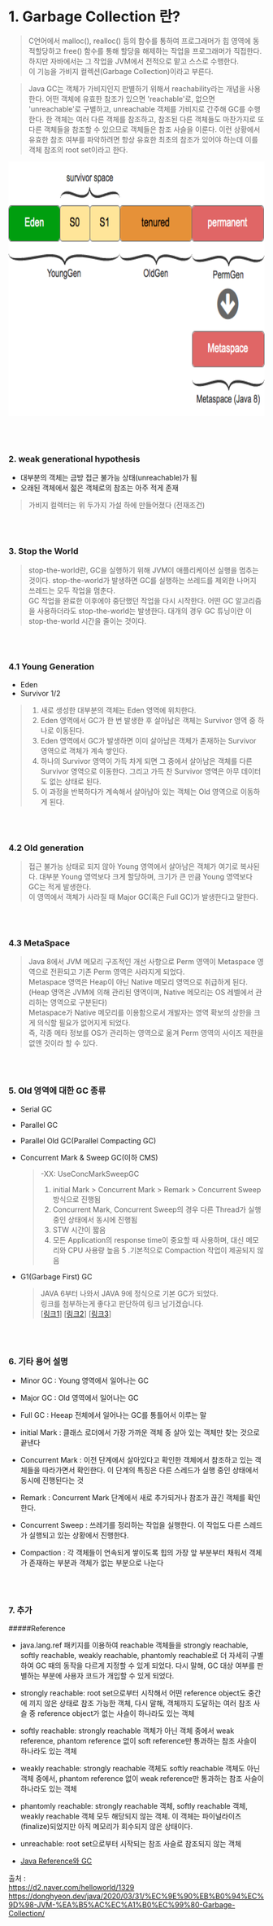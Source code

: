 # 1. Garbage Collection 란?
> C언어에서 malloc(), realloc() 등의 함수를 통하여 프로그래머가 힙 영역에 동적할당하고 free() 함수를 통해 할당을 해제하는 작업을 프로그래머가 직접한다. 
> 하지만 자바에서는 그 작업을 JVM에서 전적으로 맡고 스스로 수행한다.  
> 이 기능을 가비지 컬렉션(Garbage Collection)이라고 부른다.  

> Java GC는 객체가 가비지인지 판별하기 위해서 reachability라는 개념을 사용한다. 어떤 객체에 유효한 참조가 있으면 'reachable'로, 없으면 'unreachable'로 구별하고, unreachable 객체를 가비지로 간주해 GC를 수행한다. 한 객체는 여러 다른 객체를 참조하고, 참조된 다른 객체들도 마찬가지로 또 다른 객체들을 참조할 수 있으므로 객체들은 참조 사슬을 이룬다. 이런 상황에서 유효한 참조 여부를 파악하려면 항상 유효한 최초의 참조가 있어야 하는데 이를 객체 참조의 root set이라고 한다.

<img src="https://github.com/ryunian/Study/blob/master/image/Garbage-collection.png?raw=true" width="700" height="500">

<br><br>
### 2. weak generational hypothesis   
* 대부분의 객체는 금방 접근 불가능 상태(unreachable)가 됨   
* 오래된 객체에서 젊은 객체로의 참조는 아주 적게 존재  
> 가비지 컬렉터는 위 두가지 가설 하에 만들어졌다 (전재조건)

<br><br>
### 3. Stop the World
> stop-the-world란, GC을 실행하기 위해 JVM이 애플리케이션 실행을 멈추는 것이다. stop-the-world가 발생하면 GC를 실행하는 쓰레드를 제외한 나머지 쓰레드는 모두 작업을 멈춘다.   
> GC 작업을 완료한 이후에야 중단했던 작업을 다시 시작한다. 어떤 GC 알고리즘을 사용하더라도 stop-the-world는 발생한다. 대개의 경우 GC 튜닝이란 이 stop-the-world 시간을 줄이는 것이다.

<br><br>
### 4.1 Young Generation
* Eden
* Survivor 1/2
> 1. 새로 생성한 대부분의 객체는 Eden 영역에 위치한다.   
> 2. Eden 영역에서 GC가 한 번 발생한 후 살아남은 객체는 Survivor 영역 중 하나로 이동된다.   
> 3. Eden 영역에서 GC가 발생하면 이미 살아남은 객체가 존재하는 Survivor 영역으로 객체가 계속 쌓인다.   
> 4. 하나의 Survivor 영역이 가득 차게 되면 그 중에서 살아남은 객체를 다른 Survivor 영역으로 이동한다. 그리고 가득 찬 Survivor 영역은 아무 데이터도 없는 상태로 된다.   
> 5. 이 과정을 반복하다가 계속해서 살아남아 있는 객체는 Old 영역으로 이동하게 된다.   

<br><br>
### 4.2 Old generation
> 접근 불가능 상태로 되지 않아 Young 영역에서 살아남은 객체가 여기로 복사된다. 대부분 Young 영역보다 크게 할당하며, 크기가 큰 만큼 Young 영역보다 GC는 적게 발생한다.    
> 이 영역에서 객체가 사라질 때 Major GC(혹은 Full GC)가 발생한다고 말한다.   

<br><br>
### 4.3 MetaSpace 
>  Java 8에서 JVM 메모리 구조적인 개선 사항으로 Perm 영역이 Metaspace 영역으로 전환되고 기존 Perm 영역은 사라지게 되었다.   
>  Metaspace 영역은 Heap이 아닌 Native 메모리 영역으로 취급하게 된다.   
>  (Heap 영역은 JVM에 의해 관리된 영역이며, Native 메모리는 OS 레벨에서 관리하는 영역으로 구분된다)   
>  Metaspace가 Native 메모리를 이용함으로서 개발자는 영역 확보의 상한을 크게 의식할 필요가 없어지게 되었다.   
>  즉, 각종 메타 정보를 OS가 관리하는 영역으로 옮겨 Perm 영역의 사이즈 제한을 없앤 것이라 할 수 있다.


<br><br>
### 5. Old 영역에 대한 GC 종류
* Serial GC
* Parallel GC
* Parallel Old GC(Parallel Compacting GC)
* Concurrent Mark & Sweep GC(이하 CMS)   
  > -XX: UseConcMarkSweepGC
  >  1. initial Mark > Concurrent Mark > Remark > Concurrent Sweep 방식으로 진행됨
  >  2. Concurrent Mark, Concurrent Sweep의 경우 다른 Thread가 실행중인 상태에서 동시에 진행됨
  >  3. STW 시간이 짧음
  >  4. 모든 Application의 response time이 중요할 때 사용하며, 대신 메모리와 CPU 사용량 높음
  >  5 .기본적으로 Compaction 작업이 제공되지 않음





* G1(Garbage First) GC
  > JAVA 6부터 나와서 JAVA 9에 정식으로 기본 GC가 되었다.   
  > 링크를 첨부하는게 좋다고 판단하여 링크 남기겠습니다.   
[[링크1]] [[링크2]] [[링크3]]


<br><br>
### 6. 기타 용어 설명
* Minor GC : Young 영역에서 일어나는 GC   


* Major GC : Old 영역에서 일어나는 GC   


* Full GC : Heeap 전체에서 일어나는 GC를 통틀어서 이루는 말   


* initial Mark : 클래스 로더에서 가장 가까운 객체 중 살아 있는 객체만 찾는 것으로 끝낸다   


* Concurrent Mark : 이전 단계에서 살아있다고 확인한 객체에서 참조하고 있는 객체들을 따라가면서 확인한다. 이 단계의 특징은 다른 스레드가 실행 중인 상태에서 동시에 진행된다는 것   

* Remark : Concurrent Mark 단계에서 새로 추가되거나 참조가 끊긴 객체를 확인한다.

* Concurrent Sweep : 쓰레기를 정리하는 작업을 실행한다. 이 작업도 다른 스레드가 실행되고 있는 상황에서 진행한다.

* Compaction : 각 객체들이 연속되게 쌓이도록 힙의 가장 앞 부분부터 채워서 객체가 존재하는 부분과 객체가 없는 부분으로 나눈다

<br><br>
### 7. 추가
#####Reference
* java.lang.ref 패키지를 이용하여 reachable 객체들을 strongly reachable, softly reachable, weakly reachable, phantomly reachable로 더 자세히 구별하여 GC 때의 동작을 다르게 지정할 수 있게 되었다. 다시 말해, GC 대상 여부를 판별하는 부분에 사용자 코드가 개입할 수 있게 되었다.


* strongly reachable: root set으로부터 시작해서 어떤 reference object도 중간에 끼지 않은 상태로 참조 가능한 객체, 다시 말해, 객체까지 도달하는 여러 참조 사슬 중 reference object가 없는 사슬이 하나라도 있는 객체
			 
* softly reachable: strongly reachable 객체가 아닌 객체 중에서 weak reference, phantom reference 없이 soft reference만 통과하는 참조 사슬이 하나라도 있는 객체
			 
* weakly reachable: strongly reachable 객체도 softly reachable 객체도 아닌 객체 중에서, phantom reference 없이 weak reference만 통과하는 참조 사슬이 하나라도 있는 객체
			 
* phantomly reachable: strongly reachable 객체, softly reachable 객체, weakly reachable 객체 모두 해당되지 않는 객체. 이 객체는 파이널라이즈(finalize)되었지만 아직 메모리가 회수되지 않은 상태이다.
			 
* unreachable: root set으로부터 시작되는 참조 사슬로 참조되지 않는 객체

* [Java Reference와 GC] 

출처 :   
https://d2.naver.com/helloworld/1329   
https://donghyeon.dev/java/2020/03/31/%EC%9E%90%EB%B0%94%EC%9D%98-JVM-%EA%B5%AC%EC%A1%B0%EC%99%80-Garbage-Collection/

[링크1]: https://imp51.tistory.com/entry/G1-GC-Garbage-First-Garbage-Collector-Tuning
[링크2]: https://johngrib.github.io/wiki/java-g1gc/
[링크3]: https://code-factory.tistory.com/48
[Java Reference와 GC]: https://d2.naver.com/helloworld/329631